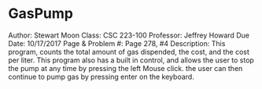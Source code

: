 # GasPump
Author: Stewart Moon
Class: CSC 223-100
Professor: Jeffrey Howard
Due Date: 10/17/2017
Page & Problem #: Page 278, #4
Description: This program, counts the total amount of gas dispended, the cost, and the cost per liter.
This program also has a built in control, and allows the user to stop the pump at any time by pressing the left
Mouse click.  the user can then continue to pump gas by pressing enter on the keyboard.
